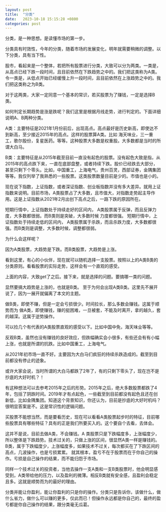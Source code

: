```yaml
---
layout: post
title:  "分类"
date:   2023-10-18 15:15:28 +0800
categories: post
---
```


分类，是一种思想。是读懂市场的第一步。

分类具有时效性，今年的分类，随着市场的发展变化，明年就需要稍微的调整。以下分类，具有当下性。

股市，看起来是一个整体，若把所有股票进行分类，大致可以分为两类。一类是，从高点已经下跌一段时间，且目前依然在下跌趋势之中的。我们把这类称为A类。令一类是，从低点开始已经缓慢上升一段时间，且目前依然在上涨趋势之中的。我们把这类称之为B类。

对于这两类，大家一定同意一个基本的常识，若买股票为了赚钱，一定是选择B类。

如何判定长期趋势是涨是跌呢？我们这里是根据月线走势，进行判定的。下面详细说明A、B两种分类。

A类：主要特征是2021年1月份前后，出现高点。高点最好是历史新高，即使达不到新高，至少接近2015年的高点。这样的股票算A类。比如 海天味业，三一重工，歌尔股份，复星医药。等等。这种股票大多数是权重股。大多数都是当时的所谓大白马。

B类：主要特征是从2015年截至目前一直没有起色的股票。没有起色大致是指，从2015年的高点跌下来，一直在底部盘整，或者持续下跌。股价已经跌去大部分，甚至只剩下个零头。比如，中国重工，上海电气，贵州百灵，西部证券，金隅集团等等。我仅列举了我熟悉的一些股票。这类股票数量目前是少的。市值也是小的。


现在说下指数，上证指数，或者深证指数、创业板指数并没有多大差异。就用上证指数来说明。目前市场，A类股票占了大多数，且市值大，对指数走势起主导作用。这是上证指数从2021年2月出创下高点之后，一路下跌的原因所在。

短期行情中，上证指数处于持续走好的区间内， A类股票属于反弹，而且反弹力度，大多数都很弱。而B类则是突破，大多数时候 力度都很强。
短期行情中，上证指数处于持续走低的区间内， A类股票属于杀跌，而且杀跌力度，大多数都很强。而B类则是调整，大多数时候，调整都很弱。

为什么会这样呢？

因为A类股票，大趋势是下跌。而B类股票，大趋势是上涨。

看到这里，有心的小伙伴，现在就可以随机选择一支股票。按照以上的A类B类的分类原则。看看股票的实际走势，这样会有一个直观的感受。

上面的内容，大致get了之后。接下来，就是选择的问题。要搞哪一类的问题。

显然要搞大趋势是上涨的，也就是B类。 至于为何会出现A类B类。这里先不展开说了，因为一展开就偏离了本文的主题。

做B类，即使不赚，但是一定会亏损很少。时间拉长，那么多数会赚钱。这属于顺势而为
做A类，即使赚钱，赚的挺困难，一旦被套，不能及时离开，拿的越久，套的越深。这属于逆势操作。


可以捡几个有代表的A类股票直观的感受以下。比如中国中免，海天味业等等。

反观B类，虽然也没有赚钱的良好效应，但跌幅确实会小很多，有些还会有有小幅上涨，也就是所谓的抗跌。比如中国重工，上海电气。

从2021年初市场一直不好。主要因为大白马们疯狂的持续杀跌造成的。截至到目前都没有停止的迹象。

或许大家会说，当时所谓的大白马都跌了2年了，有的只剩下零头了，现在岂不是抄底的大好时机？！

有这种想法可以去参考2015年之后的形势。2015年之后，绝大多数股票都跌了4年，包括了阴跌时间。2019年才有点起色，一些截至到目前都没有起色且还在创新低，比如金隅集团。知道这个背景知识，你还认为，目前是抄底的大好时机吗？很明显答案是不。这是常识性的逻辑问题。

买股票不能想当然，而是要看历史，现在可以看看A类股票起步时的特征，目前哪些股票具有哪些特征？具有的正是我们所要买入的。这个要自个去看，去体会。

这并不是说，目前去做A类，不会赚钱。A 类股票只是下跌幅度多，上涨幅度少，所以整体是下跌趋势。技术过关的，只做上涨的区间，很显然A类一样是赚钱的。B类，属于下跌幅度少，上涨幅度多，如果技术不过关，每次都买在了下跌区间的高点，几波操作，也是亏损累累。
就其根本，盈亏不在于股票而在于你自己的操作。亏损是自己操作的结果，而不能归怨于市场。

同样一个技术过关的投资者，当他去操作一支A类和一支B类股票时，他会明显感受到，A类带给他的压力，以及盈利的微薄。相反B类就有安全感，且盈利会稳定且多。这就是顺势而为的最好的理由。

分类并能让你盈利，能让你盈利的只是你的操作。分类只是告诉你，该做什么，做什么省力，做什么可以赚的更多，仅此而已！但操作永远都是你自己的，最终的盈亏都是你自己操作的结果，跟分类毫无瓜葛。
